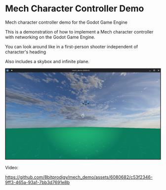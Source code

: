# Mech Character Controller Demo
Mech character controller demo for the Godot Game Engine

This is a demonstration of how to implement a Mech character controller with networking on the Godot Game Engine.

You can look around like in a first-person shooter independent of character's heading


Also includes a skybox and infinite plane.

![](Screenshot.png)

Video: 

https://github.com/8bitprodigy/mech_demo/assets/6080682/c53f2346-9ff3-465a-93a1-7bb3d7691e8b
